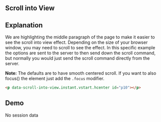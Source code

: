 ## Scroll into View

## Explanation

We are highlighting the middle paragraph of the page to make it easier to see the scroll into view effect. Depending on the size of your browser window, you may need to scroll to see the effect. In this specific example the options are sent to the server to then send down the scroll command, but normally you would just send the scroll command directly from the server.

**Note:** The defaults are to have smooth centered scroll. If you want to also focus() the element just add the `.focus` modifier.

```html
<p data-scroll-into-view.instant.vstart.hcenter id="p10"></p>
```

## Demo

<div
  id="replaceMe"
  data-on-load="$$get('/examples/scroll_into_view/data')"
  >No session data</div>
